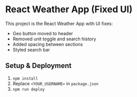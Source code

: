 # React Weather App (Fixed UI)

This project is the React Weather App with UI fixes:
- Geo button moved to header
- Removed unit toggle and search history
- Added spacing between sections
- Styled search bar

## Setup & Deployment

1. `npm install`
2. Replace `<YOUR_USERNAME>` in `package.json`
3. `npm run deploy`
